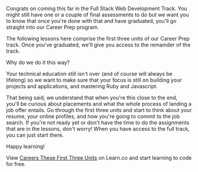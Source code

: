 Congrats on coming this far in the Full Stack Web Development Track. You might still have one or a couple of final assessments to do but we want you to know that once you're done with that and have graduated, you'll go straight into our Career Prep program. 

The following lessons here comprise the first three units of our Career Prep track. Once you've graduated, we'll give you access to the remainder of the track. 

Why do we do it this way? 

Your technical education still isn't over (and of course will always be lifelong) so we want to make sure that your focus is still on building your projects and applications, and mastering Ruby and Javascript. 

That being said, we understand that when you're this close to the end, you'll be curious about placements and what the whole process of landing a job offer entails. Go through the first three units and start to think about your resume, your online profiles, and how you're going to commit to the job search. If you're not ready yet or don't have the time to do the assignments that are in the lessons, don't worry! When you have access to the full track, you can just start there. 

Happy learning!
<p data-visibility='hidden'>View <a href='https://learn.co/lessons/careers-these-first-three-units'>Careers These First Three Units</a> on Learn.co and start learning to code for free.</p>
